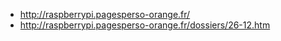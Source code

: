 - http://raspberrypi.pagesperso-orange.fr/
- http://raspberrypi.pagesperso-orange.fr/dossiers/26-12.htm
